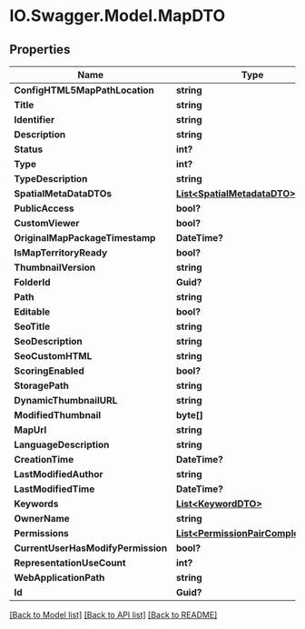 # IO.Swagger.Model.MapDTO
## Properties

Name | Type | Description | Notes
------------ | ------------- | ------------- | -------------
**ConfigHTML5MapPathLocation** | **string** |  | [optional] 
**Title** | **string** |  | [optional] 
**Identifier** | **string** |  | [optional] 
**Description** | **string** |  | [optional] 
**Status** | **int?** |  | [optional] 
**Type** | **int?** |  | [optional] 
**TypeDescription** | **string** |  | [optional] 
**SpatialMetaDataDTOs** | [**List&lt;SpatialMetadataDTO&gt;**](SpatialMetadataDTO.md) |  | [optional] 
**PublicAccess** | **bool?** |  | [optional] 
**CustomViewer** | **bool?** |  | [optional] 
**OriginalMapPackageTimestamp** | **DateTime?** |  | [optional] 
**IsMapTerritoryReady** | **bool?** |  | [optional] 
**ThumbnailVersion** | **string** |  | [optional] 
**FolderId** | **Guid?** |  | [optional] 
**Path** | **string** |  | [optional] 
**Editable** | **bool?** |  | [optional] 
**SeoTitle** | **string** |  | [optional] 
**SeoDescription** | **string** |  | [optional] 
**SeoCustomHTML** | **string** |  | [optional] 
**ScoringEnabled** | **bool?** |  | [optional] 
**StoragePath** | **string** |  | [optional] 
**DynamicThumbnailURL** | **string** |  | [optional] 
**ModifiedThumbnail** | **byte[]** |  | [optional] 
**MapUrl** | **string** |  | [optional] 
**LanguageDescription** | **string** |  | [optional] 
**CreationTime** | **DateTime?** |  | [optional] 
**LastModifiedAuthor** | **string** |  | [optional] 
**LastModifiedTime** | **DateTime?** |  | [optional] 
**Keywords** | [**List&lt;KeywordDTO&gt;**](KeywordDTO.md) |  | [optional] 
**OwnerName** | **string** |  | [optional] 
**Permissions** | [**List&lt;PermissionPairComplexDTO&gt;**](PermissionPairComplexDTO.md) |  | [optional] 
**CurrentUserHasModifyPermission** | **bool?** |  | [optional] 
**RepresentationUseCount** | **int?** |  | [optional] 
**WebApplicationPath** | **string** |  | [optional] 
**Id** | **Guid?** |  | [optional] 

[[Back to Model list]](../README.md#documentation-for-models) [[Back to API list]](../README.md#documentation-for-api-endpoints) [[Back to README]](../README.md)

